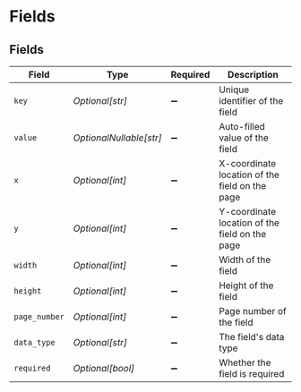 # Fields


## Fields

| Field                                          | Type                                           | Required                                       | Description                                    |
| ---------------------------------------------- | ---------------------------------------------- | ---------------------------------------------- | ---------------------------------------------- |
| `key`                                          | *Optional[str]*                                | :heavy_minus_sign:                             | Unique identifier of the field                 |
| `value`                                        | *OptionalNullable[str]*                        | :heavy_minus_sign:                             | Auto-filled value of the field                 |
| `x`                                            | *Optional[int]*                                | :heavy_minus_sign:                             | X-coordinate location of the field on the page |
| `y`                                            | *Optional[int]*                                | :heavy_minus_sign:                             | Y-coordinate location of the field on the page |
| `width`                                        | *Optional[int]*                                | :heavy_minus_sign:                             | Width of the field                             |
| `height`                                       | *Optional[int]*                                | :heavy_minus_sign:                             | Height of the field                            |
| `page_number`                                  | *Optional[int]*                                | :heavy_minus_sign:                             | Page number of the field                       |
| `data_type`                                    | *Optional[str]*                                | :heavy_minus_sign:                             | The field's data type                          |
| `required`                                     | *Optional[bool]*                               | :heavy_minus_sign:                             | Whether the field is required                  |